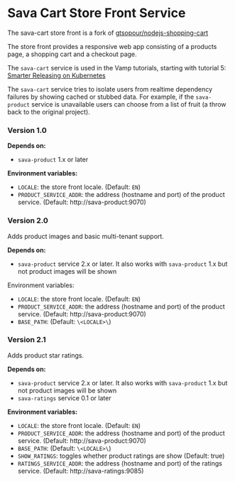 # Sava Cart Store Front Service 
The sava-cart store front is a fork of [gtsopour/nodejs-shopping-cart](https://github.com/gtsopour/nodejs-shopping-cart)

The store front provides a responsive web app consisting of a products page, a shopping cart and a checkout page.

The `sava-cart` service is used in the Vamp tutorials, starting with tutorial 5: [Smarter Releasing on Kubernetes](https://vamp.io/documentation/tutorials/smarter-releasing-on-kubernetes/)

The `sava-cart` service tries to isolate users from realtime dependency failures by showing cached or stubbed data. For example, if the `sava-product` service is unavailable users can choose from a list of fruit (a throw back to the original project).

### Version 1.0

**Depends on:**
* `sava-product` 1.x or later

**Environment variables:**
* `LOCALE`: the store front locale. (Default: `EN`)
* `PRODUCT_SERVICE_ADDR`: the address (hostname and port) of the product service. (Default: http://sava-product:9070)

### Version 2.0

Adds product images and basic multi-tenant support.

**Depends on:**
* `sava-product` service 2.x or later. It also works with `sava-product` 1.x but not product images will be shown

Environment variables:
* `LOCALE`: the store front locale. (Default: `EN`)
* `PRODUCT_SERVICE_ADDR`: the address (hostname and port) of the product service. (Default: http://sava-product:9070)
* `BASE_PATH`: (Default: `\<LOCALE>\`)

### Version 2.1

Adds product star ratings.

**Depends on:**
* `sava-product` service 2.x or later. It also works with `sava-product` 1.x but not product images will be shown
* `sava-ratings` service 0.1 or later

**Environment variables:**
* `LOCALE`: the store front locale. (Default: `EN`)
* `PRODUCT_SERVICE_ADDR`: the address (hostname and port) of the product service. (Default: http://sava-product:9070)
* `BASE_PATH`: (Default: `\<LOCALE>\`)
* `SHOW_RATINGS`: toggles whether product ratings are show (Default: true)
* `RATINGS_SERVICE_ADDR`: the address (hostname and port) of the ratings service. (Default: http://sava-ratings:9085)
